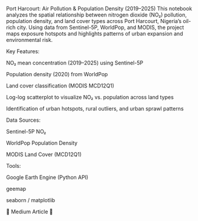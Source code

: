 Port Harcourt: Air Pollution & Population Density (2019–2025)
This notebook analyzes the spatial relationship between nitrogen dioxide (NO₂) pollution, population density, and land cover types across Port Harcourt, Nigeria’s oil-rich city. Using data from Sentinel-5P, WorldPop, and MODIS, the project maps exposure hotspots and highlights patterns of urban expansion and environmental risk.

Key Features:

NO₂ mean concentration (2019–2025) using Sentinel-5P

Population density (2020) from WorldPop

Land cover classification (MODIS MCD12Q1)

Log-log scatterplot to visualize NO₂ vs. population across land types

Identification of urban hotspots, rural outliers, and urban sprawl patterns

Data Sources:

Sentinel-5P NO₂

WorldPop Population Density

MODIS Land Cover (MCD12Q1)

Tools:

Google Earth Engine (Python API)

geemap

seaborn / matplotlib

📎 Medium Article
🔗 
